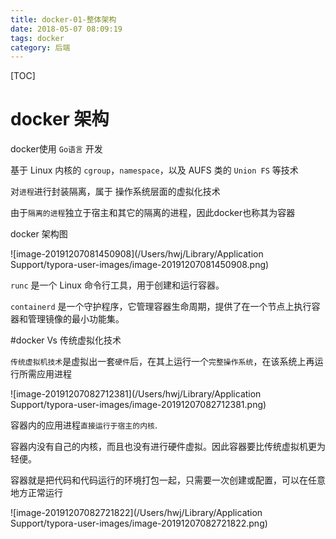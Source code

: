 ```yaml
---
title: docker-01-整体架构
date: 2018-05-07 08:09:19
tags: docker
category: 后端
---
```






[TOC]



# docker 架构

docker使用 `Go语言` 开发

基于 Linux 内核的 `cgroup`，`namespace`，以及 AUFS 类的 `Union FS` 等技术

对`进程`进行封装隔离，属于 操作系统层面的虚拟化技术

由于`隔离的进程`独立于宿主和其它的隔离的进程，因此docker也称其为容器



docker 架构图



![image-20191207081450908](/Users/hwj/Library/Application Support/typora-user-images/image-20191207081450908.png)

`runc` 是一个 Linux 命令行工具，用于创建和运行容器。

`containerd` 是一个守护程序，它管理容器生命周期，提供了在一个节点上执行容器和管理镜像的最小功能集。



#docker  Vs  传统虚拟化技术



`传统虚拟机技术`是虚拟出一套`硬件`后，在其上运行一个`完整操作系统`，在该系统上再运行所需应用进程

![image-20191207082712381](/Users/hwj/Library/Application Support/typora-user-images/image-20191207082712381.png)





容器内的应用进程`直接运行于宿主的内核`.

容器内没有自己的内核，而且也没有进行硬件虚拟。因此容器要比传统虚拟机更为轻便。

容器就是把代码和代码运行的环境打包一起，只需要一次创建或配置，可以在任意地方正常运行

![image-20191207082721822](/Users/hwj/Library/Application Support/typora-user-images/image-20191207082721822.png)

